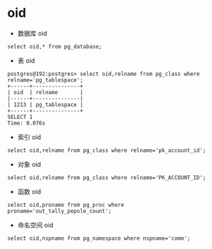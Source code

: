 # oid

- 数据库 oid
```shell
select oid,* from pg_database;
```

- 表 oid
```shell
postgres@192:postgres> select oid,relname from pg_class where relname='pg_tablespace';
+------+---------------+
| oid  | relname       |
|------+---------------|
| 1213 | pg_tablespace |
+------+---------------+
SELECT 1
Time: 0.076s
```

- 索引 oid
```shell
select oid,relname from pg_class where relname='pk_account_id';
```

- 对象 oid
```shell
select oid,relname from pg_class where relname='PK_ACCOUNT_ID';
```

- 函数 oid
```shell
select oid,proname from pg_proc where proname='out_tally_pepole_count';
```

- 命名空间 oid
```shell
select oid,nspname from pg_namespace where nspname='comm';
```
